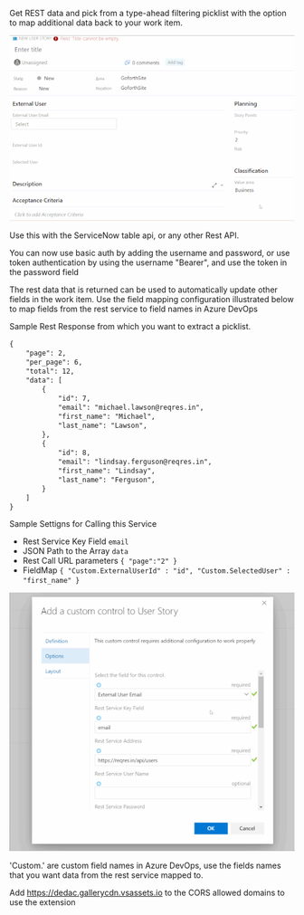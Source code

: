 Get REST data and pick from a type-ahead filtering picklist with the option to map additional data back to your work item.

![Using the Picklist](img/Usage.gif)

Use this with the ServiceNow table api, or any other Rest API.

You can now use basic auth by adding the username and password, or use token authentication by using the username "Bearer", and use the token in the password field

The rest data that is returned can be used to automatically update other fields in the work item.
Use the field mapping configuration illustrated below to map fields from the rest service to field names in Azure DevOps

Sample Rest Response from which you want to extract a picklist.
```
{
    "page": 2,
    "per_page": 6,
    "total": 12,
    "data": [
        {
            "id": 7,
            "email": "michael.lawson@reqres.in",
            "first_name": "Michael",
            "last_name": "Lawson",
        },
        {
            "id": 8,
            "email": "lindsay.ferguson@reqres.in",
            "first_name": "Lindsay",
            "last_name": "Ferguson",
        }
    ]
}
```

Sample Settigns for Calling this Service

- Rest Service Key Field ```email```
- JSON Path to the Array ```data```
- Rest Call URL parameters ```{ "page":"2" }```
- FieldMap ```{ "Custom.ExternalUserId" : "id", "Custom.SelectedUser" : "first_name" }```

![Settings Form](img/Settings.gif)

'Custom.' are custom field names in Azure DevOps, use the fields names that you want data from the rest service mapped to.

Add https://dedac.gallerycdn.vsassets.io to the CORS allowed domains to use the extension


